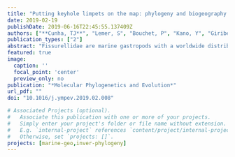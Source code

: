 ```yaml
---
title: "Putting keyhole limpets on the map: phylogeny and biogeography of the globally distributed marine family Fissurellidae (Vetigastropoda, Mollusca)"
date: 2019-02-19
publishDate: 2019-06-16T22:45:55.137409Z
authors: ["**Cunha, TJ**", "Lemer, S", "Bouchet, P", "Kano, Y", "Giribet, G"]
publication_types: ["2"]
abstract: "Fissurellidae are marine gastropods with a worldwide distribution and a rich fossil record. We integrate molecular, geographical and fossil data to reconstruct the fissurellid phylogeny, estimate divergence times and investigate historical routes of oceanic dispersal. With five molecular markers for 143 terminals representing 27 genera, we resolve deep nodes and find that many genera (e.g., Emarginula, Diodora, Fissurella) are not monophyletic and need systematic revision. Several genera classified as Emarginulinae are recovered in Zeidorinae. Future work should prioritize emarginuline genera to improve understanding of ancestral traits and the early evolution of fissurellids. Tree calibration with the FBD model indicates that crown fissurellids originated around 175 Ma, and generally resulted in younger ages for the earliest nodes than the node dating approach. Model-based biogeographic reconstruction, supported by fossils, infers an Indo-West Pacific origin, with a westward colonization of new oceans via the Tethys Seaway upon the breakup of Pangea. Western Atlantic clades then served as source for dispersal towards other parts of the globe. As the sister group to all other fissurellids, Rimula is ranked in its own subfamily, Rimulinae stat. nov. New synonyms: Hemitominae syn. nov. of Zeidorinae stat. nov.; Cranopsis syn. nov. of Puncturella; Variegemarginula syn. nov. of Montfortula."
featured: true
image:
  caption: ''
  focal_point: 'center'
  preview_only: no
publication: "*Molecular Phylogenetics and Evolution*"
url_pdf: ""
doi: "10.1016/j.ympev.2019.02.008"

# Associated Projects (optional).
#   Associate this publication with one or more of your projects.
#   Simply enter your project's folder or file name without extension.
#   E.g. `internal-project` references `content/project/internal-project/index.md`.
#   Otherwise, set `projects: []`.
projects: [marine-geo,inver-phylogeny]
---
```


